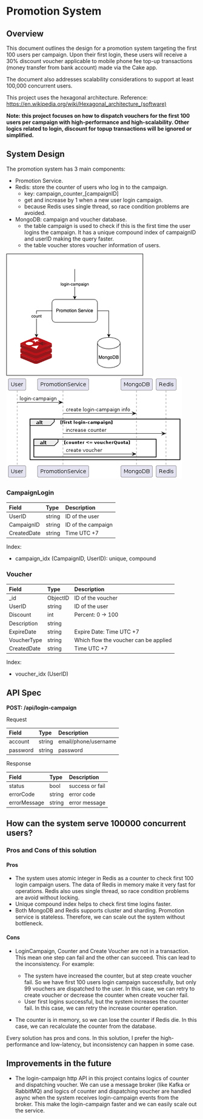 # Promotion System

## Overview
This document outlines the design for a promotion system targeting the first 100 users per campaign. Upon their first login, these users will receive a 30% discount voucher applicable to mobile phone fee top-up transactions (money transfer from bank account) made via the Cake app.

The document also addresses scalability considerations to support at least 100,000 concurrent users.

This project uses the hexagonal architecture. Reference: https://en.wikipedia.org/wiki/Hexagonal_architecture_(software)

**Note: this project focuses on how to dispatch vouchers for the first 100 users per campaign with high-performance and high-scalability. Other logics related to login, discount for topup transactions will be ignored or simplified.** 

## System Design

The promotion system has 3 main components:
* Promotion Service.
* Redis: store the counter of users who log in to the campaign.
  * key: campaign_counter_[campaignID]
  * get and increase by 1 when a new user login campaign.
  * because Redis uses single thread, so race condition problems are avoided.
* MongoDB: campaign and voucher database.
  * the table campaign is used to check if this is the first time the user logins the campaign.
It has a unique compound index of campaignID and userID making the query faster.
  * the table voucher stores voucher information of users.

<img src="./asset/promotion.drawio.png">

<img src="./asset/promotion-diagram.png">

### CampaignLogin

| Field       | Type   | Description        | 
|:------------|:-------|:-------------------| 
| UserID      | string | ID of the user     | 
| CampaignID  | string | ID of the campaign |
| CreatedDate | string | Time UTC +7        |

Index:
* campaign_idx (CampaignID, UserID): unique, compound

### Voucher

| Field       | Type     | Description                           | 
|:------------|:---------|:--------------------------------------| 
| _id         | ObjectID | ID of the voucher                     | 
| UserID      | string   | ID of the user                        | 
| Discount    | int      | Percent: 0 -> 100                     | 
| Description | string   |                                       |
| ExpireDate  | string   | Expire Date: Time UTC +7              |
| VoucherType | string   | Which flow the voucher can be applied |
| CreatedDate | string   | Time UTC +7                           |

Index:
* voucher_idx (UserID)

## API Spec

**POST: /api/login-campaign**

Request

| Field    | Type   | Description          | 
|:---------|:-------|:---------------------| 
| account  | string | email/phone/username | 
| password | string | password             |

Response

| Field        | Type   | Description     | 
|:-------------|:-------|:----------------| 
| status       | bool   | success or fail | 
| errorCode    | string | error code      |
| errorMessage | string | error message   |

## How can the system serve 100000 concurrent users?

### Pros and Cons of this solution

#### Pros

* The system uses atomic integer in Redis as a counter to check first 100 login campaign users. 
The data of Redis in memory make it very fast for operations. Redis also uses single thread, 
so race condition problems are avoid without locking.
* Unique compound index helps to check first time logins faster.
* Both MongoDB and Redis supports cluster and sharding. Promotion service is stateless. 
Therefore, we can scale out the system without bottleneck.

#### Cons

* LoginCampaign, Counter and Create Voucher are not in a transaction. This mean one step can fail and the other can succeed. This can lead to the inconsistency.
For example: 
  * The system have increased the counter, but at step create voucher fail. 
So we have first 100 users login campaign successfully, but only 99 vouchers are dispatched to the user.
In this case, we can retry to create voucher or decrease the counter when create voucher fail.
  * User first logins successful, but the system increases the counter fail. In this case, we can retry the increase counter operation.

* The counter is in memory, so we can lose the counter if Redis die. In this case, we can recalculate the counter from the database.

Every solution has pros and cons. In this solution, I prefer the high-performance and low-latency, but inconsistency can happen in some case.

## Improvements in the future

* The login-campaign http API in this project contains logics of counter and dispatching voucher.
We can use a message broker (like Kafka or RabbitMQ) and logics of counter and dispatching voucher are handled async 
when the system receives login-campaign events from the broker. This make the login-campaign faster and we can easily scale out the service.  







